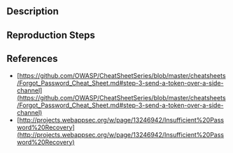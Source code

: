 ## Description


## Reproduction Steps


## References

- [https://github.com/OWASP/CheatSheetSeries/blob/master/cheatsheets/Forgot_Password_Cheat_Sheet.md#step-3-send-a-token-over-a-side-channel](https://github.com/OWASP/CheatSheetSeries/blob/master/cheatsheets/Forgot_Password_Cheat_Sheet.md#step-3-send-a-token-over-a-side-channel)
- [http://projects.webappsec.org/w/page/13246942/Insufficient%20Password%20Recovery](http://projects.webappsec.org/w/page/13246942/Insufficient%20Password%20Recovery)


